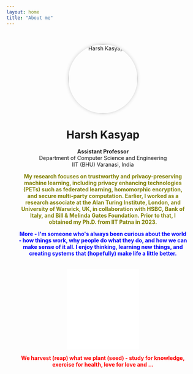 ```yaml
---
layout: home
title: "About me"
---
```


<div style="text-align:center; padding: 2rem;">

  <!-- Profile Photo -->
  <img src="/assets/images/profile.JPG" alt="Harsh Kasyap" style="width: 180px; height: 180px; border-radius: 50%; object-fit: cover; box-shadow: 0 0 10px rgba(0,0,0,0.2);">
  <h1>Harsh Kasyap</h1>

  <!-- Intro -->
  <p style="margin-top: 1rem;"><strong>Assistant Professor</strong><br>Department of Computer Science and Engineering<br>IIT (BHU) Varanasi, India</p>
  <p style="color:olive;"><strong>My research focuses on trustworthy and privacy-preserving machine learning, including privacy enhancing technologies (PETs) such as federated learning, homomorphic encryption, and secure multi-party computation. Earlier, I worked as a research associate at the Alan Turing Institute, London, and University of Warwick, UK, in collaboration with HSBC, Bank of Italy, and Bill & Melinda Gates Foundation. Prior to that, I obtained my Ph.D. from IIT Patna in 2023.</strong></p>
  
  <p style="color:blue;"><strong>More - I'm someone who's always been curious about the world - how things work, why people do what they do, and how we can make sense of it all. I enjoy thinking, learning new things, and creating systems that (hopefully) make life a little better.</strong></p>

  <!-- Quote Widget -->
  <div style="margin-top: 2rem;">
    <iframe 
      align="center"
      src="//widget.calendarlabs.com/v1/quot.php?cid=101&ver=1.2&uid=3445174731&c=random&l=en&cbg=FFFFFF&cb=1&cbc=000000&cf=calibri&cfg=000000&qfs=bi&qta=center&tfg=000000&tfs=bi&afc=000000&afs=i" 
      width="188" 
      height="210" 
      marginwidth="0" 
      marginheight="0" 
      frameborder="0" 
      scrolling="no" 
      allowtransparency="true">
    </iframe>
  </div>

  <p style="color:red;"><strong>We harvest (reap) what we plant (seed) - study for knowledge, exercise for health, love for love and ...</strong></p>

</div>
